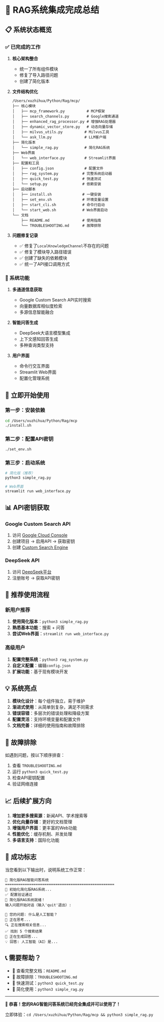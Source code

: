 # 🎉 RAG系统集成完成总结

## 📋 系统状态概览

### ✅ 已完成的工作

1. **核心架构整合**
   - 统一了所有组件模块
   - 修复了导入路径问题
   - 创建了简化版本

2. **文件结构优化**
   ```
   /Users/xuzhihua/Python/Rag/mcp/
   ├── 核心模块
   │   ├── mcp_framework.py          # MCP框架
   │   ├── search_channels.py        # Google搜索通道
   │   ├── enhanced_rag_processor.py # 增强RAG处理器
   │   ├── dynamic_vector_store.py   # 动态向量存储
   │   ├── milvus_utils.py          # Milvus工具
   │   └── ask_llm.py               # LLM客户端
   ├── 简化版本
   │   └── simple_rag.py            # 简化RAG系统
   ├── Web界面
   │   └── web_interface.py         # Streamlit界面
   ├── 配置和工具
   │   ├── config.json              # 配置文件
   │   ├── rag_system.py           # 完整系统启动器
   │   ├── quick_test.py           # 快速测试
   │   └── setup.py                # 依赖安装
   ├── 启动脚本
   │   ├── install.sh              # 一键安装
   │   ├── set_env.sh              # 环境变量设置
   │   ├── start_cli.sh            # 命令行启动
   │   └── start_web.sh            # Web界面启动
   └── 文档
       ├── README.md               # 使用指南
       └── TROUBLESHOOTING.md      # 故障排除
   ```

3. **问题修复记录**
   - ✅ 修复了`LocalKnowledgeChannel`不存在的问题
   - ✅ 修复了模块导入路径错误
   - ✅ 创建了缺失的依赖模块
   - ✅ 统一了API接口调用方式

### 🎯 系统功能

1. **多通道信息获取**
   - Google Custom Search API实时搜索
   - 向量数据库相似度检索
   - 多源信息智能融合

2. **智能问答生成**
   - DeepSeek大语言模型集成
   - 上下文感知回答生成
   - 多种查询类型支持

3. **用户界面**
   - 命令行交互界面
   - Streamlit Web界面
   - 配置化管理系统

## 🚀 立即开始使用

### 第一步：安装依赖
```bash
cd /Users/xuzhihua/Python/Rag/mcp
./install.sh
```

### 第二步：配置API密钥
```bash
./set_env.sh
```

### 第三步：启动系统
```bash
# 简化版（推荐）
python3 simple_rag.py

# Web界面
streamlit run web_interface.py
```

## 📊 API密钥获取

### Google Custom Search API
1. 访问 [Google Cloud Console](https://console.cloud.google.com/)
2. 创建项目 → 启用API → 获取密钥
3. 创建 [Custom Search Engine](https://cse.google.com/cse/)

### DeepSeek API  
1. 访问 [DeepSeek平台](https://platform.deepseek.com/)
2. 注册账号 → 获取API密钥

## 🎯 推荐使用流程

### 新用户推荐
1. **使用简化版本**：`python3 simple_rag.py`
2. **熟悉基本功能**：搜索 + 问答
3. **尝试Web界面**：`streamlit run web_interface.py`

### 高级用户
1. **配置完整系统**：`python3 rag_system.py`
2. **自定义配置**：编辑`config.json`
3. **扩展功能**：基于现有模块开发

## 💡 系统亮点

1. **模块化设计**：每个组件独立，易于维护
2. **渐进式使用**：从简单到复杂，满足不同需求
3. **错误容错**：多层次的错误处理和降级方案
4. **配置灵活**：支持环境变量和配置文件
5. **文档完善**：详细的使用指南和故障排除

## 🔧 故障排除

如遇到问题，按以下顺序排查：
1. 查看 `TROUBLESHOOTING.md`
2. 运行 `python3 quick_test.py`
3. 检查API密钥配置
4. 验证网络连接

## 📈 后续扩展方向

1. **增加更多搜索源**：新闻API、学术搜索等
2. **优化向量存储**：更好的文档管理
3. **增强用户界面**：更丰富的Web功能
4. **性能优化**：缓存机制、并发处理
5. **多语言支持**：国际化功能

## 🎉 成功标志

当您看到以下输出时，说明系统工作正常：

```
🤖 简化版RAG智能问答系统
==================================================
🚀 初始化简化版RAG系统...
✅ 配置验证通过
🎯 简化版RAG系统就绪！
输入问题开始对话（输入'quit'退出）:

👤 您的问题: 什么是人工智能？
🤖 正在思考...
🔍 正在搜索相关信息...
✅ 找到 5 个搜索结果
🤖 正在生成回答...
💡 回答: 人工智能（AI）是...
```

## 📞 需要帮助？

- 📖 查看完整文档：`README.md`
- 🔧 故障排除：`TROUBLESHOOTING.md`  
- 🧪 快速测试：`python3 quick_test.py`
- 💬 简化使用：`python3 simple_rag.py`

---

**🎊 恭喜！您的RAG智能问答系统已经完全集成并可以使用了！**

立即体验：`cd /Users/xuzhihua/Python/Rag/mcp && python3 simple_rag.py`
